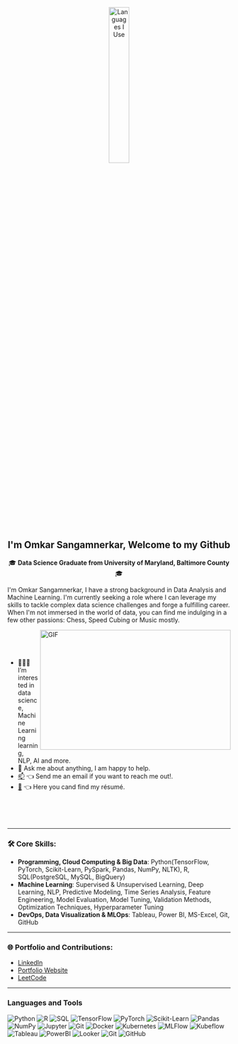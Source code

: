 <p align="center"><img width="30%" src="https://github.com/alansmathew/alansmathew/raw/master/lang.gif" alt="Languages I Use" /></p>

<h2 align="center">I'm Omkar Sangamnerkar, Welcome to my Github</h2>

<p align='center'>
  🎓 <strong>Data Science Graduate from University of Maryland, Baltimore County</strong> 🎓<br/>

 
  I'm Omkar Sangamnerkar, I have a strong background in Data Analysis and Machine Learning. I'm currently seeking a role where I can leverage my skills to tackle complex data science challenges and forge a fulfilling career. When I'm not immersed in the world of data, you can find me indulging in a few other passions: Chess, Speed Cubing or Music mostly.

  <img align="right" alt="GIF" src="./assets/img/sun.gif?raw=true" width="430" height="270" />
 
<br/>
<br/>
<br/>

- 👨🏽‍💻 I’m interested in data science, Machine Learning learning, NLP, AI and more.
- 💬 Ask me about anything, I am happy to help.
- [📫](mailto:sunilh1@umbc.edu) 👈 Send me an email if you want to reach me out!.
- [📝](https://efthimiosvlahos-github-io.vercel.app/about) 👈 Here you cand find my résumé.


<br/>
<br/>
<br/>
</p>


---

### 🛠 Core Skills:
- **Programming, Cloud Computing & Big Data**: Python(TensorFlow, PyTorch, Scikit-Learn, PySpark, Pandas, NumPy, NLTK), R, SQL(PostgreSQL, MySQL, BigQuery)
- **Machine Learning**: Supervised & Unsupervised Learning, Deep Learning, NLP, Predictive Modeling, Time Series Analysis, Feature Engineering, Model Evaluation, Model Tuning, Validation Methods, Optimization Techniques, Hyperparameter Tuning
- **DevOps, Data Visualization & MLOps**: Tableau, Power BI, MS-Excel, Git, GitHub

---

### 🌐 Portfolio and Contributions:
- [LinkedIn](https://www.linkedin.com/in/sunilhule/)
- [Portfolio Website](https://efthimiosvlahos-github-io.vercel.app/)
- [LeetCode](https://leetcode.com/sunilhule4444/)

---
### Languages and Tools
![Python](https://img.shields.io/badge/python-3670A0?style=for-the-badge&logo=python&logoColor=ffdd54)
![R](https://img.shields.io/badge/r-%23276DC3.svg?style=for-the-badge&logo=r&logoColor=white)
![SQL](https://img.shields.io/badge/SQL-4479A1.svg?style=for-the-badge&logo=sql&logoColor=white)
![TensorFlow](https://img.shields.io/badge/TensorFlow-%23FF6F00.svg?style=for-the-badge&logo=TensorFlow&logoColor=white)
![PyTorch](https://img.shields.io/badge/PyTorch-%23EE4C2C.svg?style=for-the-badge&logo=PyTorch&logoColor=white)
![Scikit-Learn](https://img.shields.io/badge/scikit_learn-%23F7931E.svg?style=for-the-badge&logo=scikit-learn&logoColor=white)
![Pandas](https://img.shields.io/badge/pandas-%23150458.svg?style=for-the-badge&logo=pandas&logoColor=white)
![NumPy](https://img.shields.io/badge/numpy-%23013243.svg?style=for-the-badge&logo=numpy&logoColor=white)
![Jupyter](https://img.shields.io/badge/Jupyter-%23F37626.svg?style=for-the-badge&logo=Jupyter&logoColor=white)
![Git](https://img.shields.io/badge/git-%23F05033.svg?style=for-the-badge&logo=git&logoColor=white)
![Docker](https://img.shields.io/badge/Docker-2496ED.svg?style=for-the-badge&logo=docker&logoColor=white)
![Kubernetes](https://img.shields.io/badge/Kubernetes-326CE5.svg?style=for-the-badge&logo=kubernetes&logoColor=white)
![MLFlow](https://img.shields.io/badge/MLFlow-0194E2.svg?style=for-the-badge&logo=mlflow&logoColor=white)
![Kubeflow](https://img.shields.io/badge/Kubeflow-00C7B7.svg?style=for-the-badge&logo=kubeflow&logoColor=white)
![Tableau](https://img.shields.io/badge/Tableau-E97627.svg?style=for-the-badge&logo=tableau&logoColor=white)
![PowerBI](https://img.shields.io/badge/PowerBI-F2C811.svg?style=for-the-badge&logo=powerbi&logoColor=white)
![Looker](https://img.shields.io/badge/Looker-4285F4.svg?style=for-the-badge&logo=looker&logoColor=white)
![Git](https://img.shields.io/badge/Git-F05033.svg?style=for-the-badge&logo=git&logoColor=white)
![GitHub](https://img.shields.io/badge/GitHub-181717.svg?style=for-the-badge&logo=github&logoColor=white)
